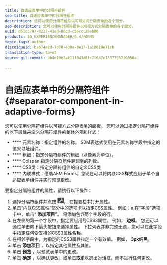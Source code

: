 ```yaml
---
title: 自适应表单中的分隔符组件
seo-title: 自适应表单中的分隔符组件
description: 您可以使用分隔符组件以可视方式分隔表单的各个部分。
seo-description: 您可以使用分隔符组件以可视方式分隔表单的各个部分。
uuid: d51c3797-8227-41ed-88cd-c56cc129eb86
products: SG_EXPERIENCEMANAGER/6.4/FORMS
topic-tags: author
discoiquuid: ba674a2d-7c78-430e-8e17-1a18619e71cb
translation-type: tm+mt
source-git-commit: db4d19e3af11f04369fc7f6a7c13377962f0650a

---
```



# 自适应表单中的分隔符组件 {#separator-component-in-adaptive-forms}

您可以使用分隔符组件以可视方式分隔表单的面板。 您可以通过指定分隔符组件的以下属性来定义分隔符组件的整体外观和样式：

* **** 元素名称：指定组件的名称。 SOM表达式使用在元素名称字段中指定的值来寻址组件。
* **** 粗细：指定分隔符组件的粗细（以像素为单位）。
* **** Colspan:指定分隔符组件跨越到的列数。
* **** CSS类：指定分隔符组件的自定义CSS类
* **** 内联样式：借助AEM Forms，您现在可以将内联CSS样式应用于单个自适应表单组件并实时预览更改。

要指定分隔符组件的属性，请执行以下操作：

1. 选择分隔符组件并点按 ![cmppr](assets/cmppr.png)。 在提要栏中打开属性。
1. 单击“内联CSS属性”部分中的选项卡以指定CSS属性。 例如：a.在“字段”选项卡中，单击“ **添加项目”**。 将添加包含两个字段的行。
1. 在左侧的第一个字段中，指定要应用的CSS3属性。 例如， **边框**。 您还可以通过单击向下箭头按钮来选择属性。 下拉列表并非完整无遗，您可以在此字段中指定任何受支持的CSS3属性名称。
1. 在相邻字段中，为指定的CSS3属性指定一个有效值。 例如， **3px纯黑**。
1. 单击 **添加项目** ，以指定其他属性及其值。
1. 单击 **预览** ，以预览表单中的更改。
1. 单击 **确定** ，以确认更改，或单击**取消**以退出对话框，而不进行任何更改。

